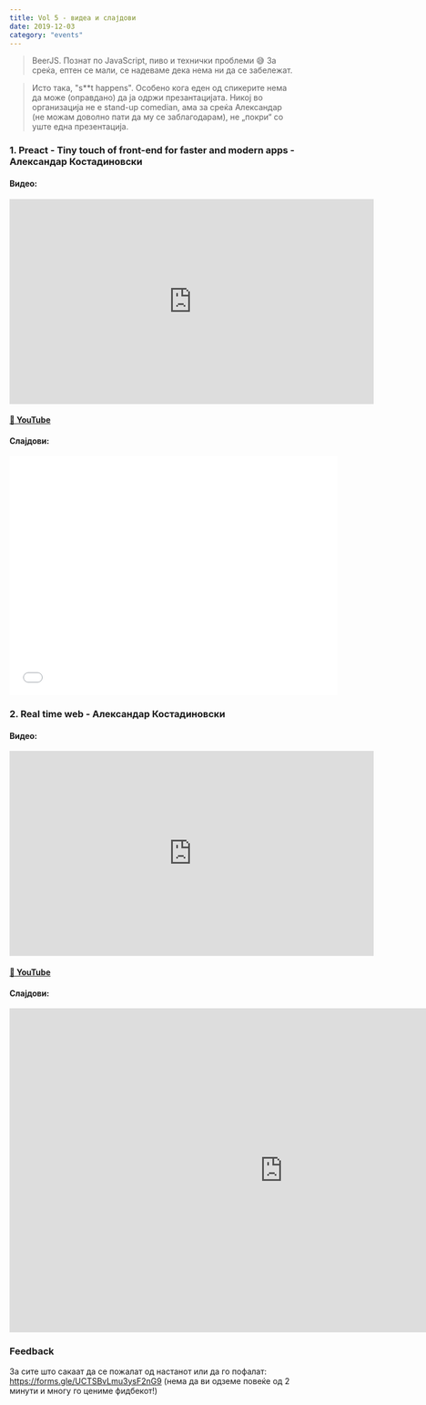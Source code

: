 ```yaml
---
title: Vol 5 - видеа и слајдови
date: 2019-12-03
category: "events"
---
```


> BeerJS. Познат по JavaScript, пиво и технички проблеми 😅 За среќа, ептен се мали, се надеваме дека нема ни да се
> забележат.

> Исто така, "s\*\*t happens". Особено кога еден од спикерите нема да може (оправдано) да ја одржи презантацијата. Никој
> во организација не е stand-up comedian, ама за среќа Александар (не можам доволно пати да му се заблагодарам), не
> „покри“ со уште една презентација.

### 1. Preact - Tiny touch of front-end for faster and modern apps - **Александар Костадиновски**

#### Видео:

<div class="iframe-wrapper"><iframe src="https://www.youtube.com/embed/8B3bAdVyvCg" width="640" height="360" frameborder="0" allowfullscreen></iframe></div>

#### [🔗 YouTube](https://www.youtube.com/embed/8B3bAdVyvCg)

#### Слајдови:

<div class="iframe-wrapper">
  <iframe src="//slides.com/acika00mk/tiny-touch-preact/embed" width="576" height="420" scrolling="no" frameborder="0" webkitallowfullscreen mozallowfullscreen allowfullscreen></iframe>
</div>

### 2. Real time web - **Александар Костадиновски**

#### Видео:

<div class="iframe-wrapper"><iframe src="https://www.youtube.com/embed/RBtaZJi5OkU" width="640" height="360" frameborder="0" allowfullscreen></iframe></div>

#### [🔗 YouTube](https://www.youtube.com/embed/RBtaZJi5OkU)

#### Слајдови:

<div class="iframe-wrapper">
  <iframe src="https://docs.google.com/presentation/d/e/2PACX-1vQ4QJq6MSJwKv011BP1R987W1cUjbBThyKwGvoywPaxMfErmbmBL6i_6Z0MGj6I5rRwbSVBenqRf-cb/embed?start=false&loop=false&delayms=3000" frameborder="0" width="960" height="569" allowfullscreen="true" mozallowfullscreen="true" webkitallowfullscreen="true"></iframe>
</div>

### Feedback

За сите што сакаат да се пожалат од настанот или да го пофалат: https://forms.gle/UCTSBvLmu3ysF2nG9 (нема да ви одземе
повеќе од 2 минути и многу го цениме фидбекот!)
